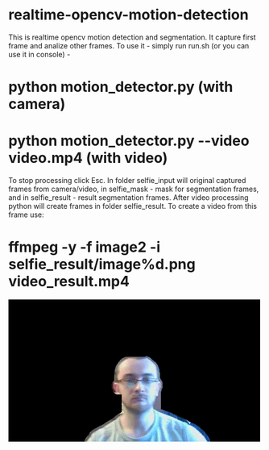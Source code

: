 # realtime-opencv-motion-detection
This is realtime opencv motion detection and segmentation. It capture first frame and analize other frames. To use it - simply run run.sh (or you can use it in console) - 
# python motion_detector.py (with camera)
# python motion_detector.py --video video.mp4 (with video)
To stop processing click Esc.
In folder selfie_input will original captured frames from camera/video, in selfie_mask - mask for segmentation frames, and in selfie_result - result segmentation frames.
After video processing python will create frames in folder selfie_result. To create a video from this frame use:
# ffmpeg -y -f image2 -i selfie_result/image%d.png video_result.mp4
![alt text](https://github.com/ShadowsLegioneer/realtime-opencv-motion-detection/blob/master/gif_result.gif "Logo Title Text 1")
